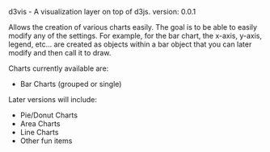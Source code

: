 d3vis - A visualization layer on top of d3js.
version: 0.0.1

Allows the creation of various charts easily. The goal is to be able to easily modify any of the settings. For example, for the bar chart, the x-axis, y-axis, legend, etc... are created as objects within a bar object that you can later modify and then call it to draw.

Charts currently available are:

* Bar Charts (grouped or single)

Later versions will include:

* Pie/Donut Charts
* Area Charts
* Line Charts
* Other fun items

